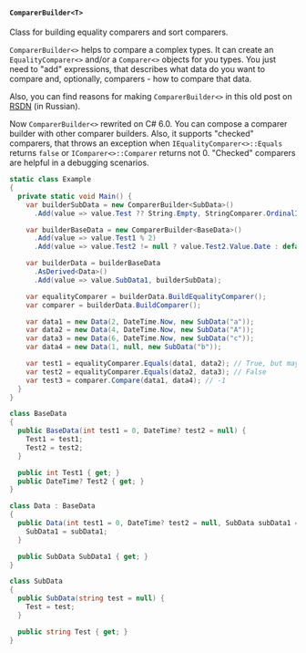#### `ComparerBuilder<T>`
Class for building equality comparers and sort comparers.

`ComparerBuilder<>` helps to compare a complex types. It can create an `EqualityComparer<>` and/or a `Comparer<>` objects for you types. You just need to "add" expressions, that describes what data do you want to compare and, optionally, comparers - how to compare that data.

Also, you can find reasons for making `ComparerBuilder<>` in this old post on [RSDN](http://rsdn.ru/forum/src/3914421.1) (in Russian).

Now `ComparerBuilder<>` rewrited on C# 6.0. You can compose a comparer builder with other comparer builders. Also, it supports "checked" comparers, that throws an exception when `IEqualityComparer<>::Equals` returns `false` or `IComparer<>::Comparer` returns not 0. "Checked" comparers are helpful in a debugging scenarios.

```cs
static class Example
{
  private static void Main() {
    var builderSubData = new ComparerBuilder<SubData>()
      .Add(value => value.Test ?? String.Empty, StringComparer.OrdinalIgnoreCase);

    var builderBaseData = new ComparerBuilder<BaseData>()
      .Add(value => value.Test1 % 2)
      .Add(value => value.Test2 != null ? value.Test2.Value.Date : default(DateTime));

    var builderData = builderBaseData
      .AsDerived<Data>()
      .Add(value => value.SubData1, builderSubData);

    var equalityComparer = builderData.BuildEqualityComparer();
    var comparer = builderData.BuildComparer();

    var data1 = new Data(2, DateTime.Now, new SubData("a"));
    var data2 = new Data(4, DateTime.Now, new SubData("A"));
    var data3 = new Data(6, DateTime.Now, new SubData("c"));
    var data4 = new Data(1, null, new SubData("b"));

    var test1 = equalityComparer.Equals(data1, data2); // True, but may be False
    var test2 = equalityComparer.Equals(data2, data3); // False
    var test3 = comparer.Compare(data1, data4); // -1
  }
}

class BaseData
{
  public BaseData(int test1 = 0, DateTime? test2 = null) {
    Test1 = test1;
    Test2 = test2;
  }

  public int Test1 { get; }
  public DateTime? Test2 { get; }
}

class Data : BaseData
{
  public Data(int test1 = 0, DateTime? test2 = null, SubData subData1 = null) : base(test1, test2) {
    SubData1 = subData1;
  }

  public SubData SubData1 { get; }
}

class SubData
{
  public SubData(string test = null) {
    Test = test;
  }

  public string Test { get; }
}
```
